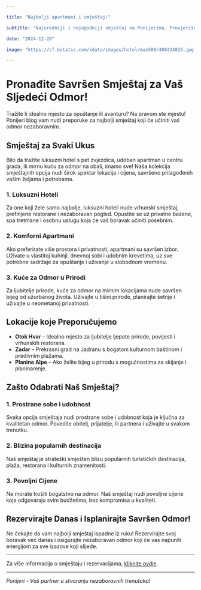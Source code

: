 ```yaml
---

title: "Najbolji apartmani i smještaj!"

subtitle: "Najuredniji i najugodniji smještaj na Ponijerima. Provjerite cijene sada!"

date: "2024-12-20"

image: "https://cf.bstatic.com/xdata/images/hotel/max500/400324825.jpg?k=dc9e7bb4291507348155dd4b32401204b59f6d55c67d7f1f825097099577e58e&o=&hp=1"

---
```


# Pronađite Savršen Smještaj za Vaš Sljedeći Odmor!

Tražite li idealno mjesto za opuštanje ili avanturu? Na pravom ste mjestu! Ponijeri blog vam nudi preporuke za najbolji smještaj koji će učiniti vaš odmor nezaboravnim.

## Smještaj za Svaki Ukus

Bilo da tražite luksuzni hotel s pet zvjezdica, udoban apartman u centru grada, ili mirnu kuću za odmor na obali, imamo sve! Naša kolekcija smještajnih opcija nudi širok spektar lokacija i cijena, savršeno prilagođenih vašim željama i potrebama.

### 1. **Luksuzni Hoteli**  
Za one koji žele samo najbolje, luksuzni hoteli nude vrhunski smještaj, prefinjene restorane i nezaboravan pogled. Opustite se uz privatne bazene, spa tretmane i osobnu uslugu koja će vaš boravak učiniti posebnim.

### 2. **Komforni Apartmani**  
Ako preferirate više prostora i privatnosti, apartmani su savršen izbor. Uživate u vlastitoj kuhinji, dnevnoj sobi i udobnim krevetima, uz sve potrebne sadržaje za opuštanje i uživanje u slobodnom vremenu.

### 3. **Kuće za Odmor u Prirodi**  
Za ljubitelje prirode, kuće za odmor na mirnim lokacijama nude savršen bijeg od užurbanog života. Uživajte u tišini prirode, planirajte šetnje i uživajte u neometanoj privatnosti.

## Lokacije koje Preporučujemo

- **Otok Hvar** – Idealno mjesto za ljubitelje ljepote prirode, povijesti i vrhunskih restorana.
- **Zadar** – Prekrasni grad na Jadranu s bogatom kulturnom baštinom i predivnim plažama.
- **Planine Alpe** – Ako želite bijeg u prirodu s mogućnostima za skijanje i planinarenje.

## Zašto Odabrati Naš Smještaj?

### 1. **Prostrane sobe i udobnost**
Svaka opcija smještaja nudi prostrane sobe i udobnost koja je ključna za kvalitetan odmor. Povedite obitelj, prijatelje, ili partnera i uživajte u svakom trenutku.

### 2. **Blizina popularnih destinacija**
Naš smještaj je strateški smješten blizu popularnih turističkih destinacija, plaža, restorana i kulturnih znamenitosti.

### 3. **Povoljni Cijene**
Ne morate trošiti bogatstvo na odmor. Naš smještaj nudi povoljne cijene koje odgovaraju svim budžetima, bez kompromisa u kvaliteti.

## Rezervirajte Danas i Isplanirajte Savršen Odmor!

Ne čekajte da vam najbolji smještaj ispadne iz ruku! Rezervirajte svoj boravak već danas i osigurajte nezaboravan odmor koji će vas napuniti energijom za sve izazove koji slijede.

---

Za više informacija o smještaju i rezervacijama, [kliknite ovdje](#).

---

*Ponijeri - Vaš partner u stvaranju nezaboravnih trenutaka!*
